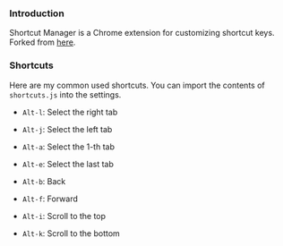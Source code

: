 ### Introduction

Shortcut Manager is a Chrome extension for customizing shortcut keys. Forked from [here](https://chrome.google.com/webstore/detail/shortcut-manager/mgjjeipcdnnjhgodgjpfkffcejoljijf).

### Shortcuts

Here are my common used shortcuts. You can import the contents of `shortcuts.js` into the settings.

* `Alt-l`: Select the right tab

* `Alt-j`: Select the left tab

* `Alt-a`: Select the 1-th tab

* `Alt-e`: Select the last tab

* `Alt-b`: Back

* `Alt-f`: Forward

* `Alt-i`: Scroll to the top

* `Alt-k`: Scroll to the bottom
